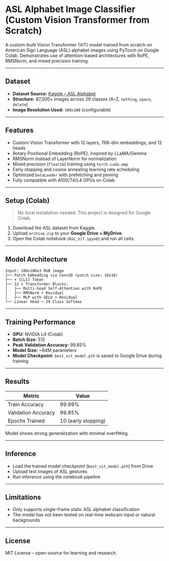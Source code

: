 # ASL Alphabet Image Classifier (Custom Vision Transformer from Scratch)

A custom-built Vision Transformer (ViT) model trained from scratch on American Sign Language (ASL) alphabet images using PyTorch on Google Colab. 
Demonstrates use of attention-based architectures with RoPE, RMSNorm, and mixed precision training.

---

## Dataset

* **Dataset Source:** [Kaggle – ASL Alphabet](https://www.kaggle.com/datasets/grassknoted/asl-alphabet)
* **Structure:** 87,000+ images across 29 classes (A–Z, `nothing`, `space`, `delete`)
* **Image Resolution Used:** `100x100` (configurable)

---

## Features

* Custom Vision Transformer with 12 layers, 768-dim embeddings, and 12 heads
* Rotary Positional Embedding (RoPE), inspired by LLaMA/Gemma
* RMSNorm instead of LayerNorm for normalization
* Mixed precision (`float16`) training using `torch.cuda.amp`
* Early stopping and cosine annealing learning rate scheduling
* Optimized `DataLoader` with prefetching and pinning
* Fully compatible with A100/T4/L4 GPUs on Colab

---

## Setup (Colab)

> No local installation needed. This project is designed for Google Colab.

1. Download the ASL dataset from Kaggle.
2. Upload `archive.zip` to your **Google Drive > MyDrive**.
3. Open the Colab notebook (`ASL_ViT.ipynb`) and run all cells.

---

## Model Architecture

```
Input: 100x100x3 RGB image
├── Patch Embedding via Conv2D (patch size: 16x16)
├── + [CLS] Token
├── 12 × Transformer Blocks:
│   ├── Multi-head Self-Attention with RoPE
│   ├── RMSNorm + Residual
│   ├── MLP with GELU + Residual
└── Linear Head → 29 Class Softmax
```

---

## Training Performance

* **GPU:** NVIDIA L4 (Colab)
* **Batch Size:** 512
* **Peak Validation Accuracy:** 99.85%
* **Model Size:** \~84M parameters
* **Model Checkpoint:** `best_vit_model.pth` is saved to Google Drive during training

---

## Results

| Metric              | Value               |
| ------------------- | ------------------- |
| Train Accuracy      | 99.99%             |
| Validation Accuracy | 99.85%              |
| Epochs Trained      | 10 (early stopping) |

Model shows strong generalization with minimal overfitting.

---

## Inference

* Load the trained model checkpoint (`best_vit_model.pth`) from Drive
* Upload test images of ASL gestures
* Run inference using the notebook pipeline

---

## Limitations

* Only supports single-frame static ASL alphabet classification
* The model has not been tested on real-time webcam input or natural backgrounds

---

## License

MIT License – open-source for learning and research.
